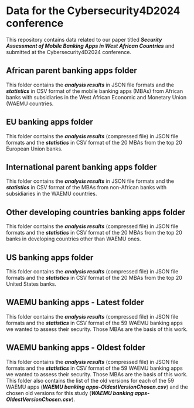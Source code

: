 # Data for the Cybersecurity4D2024 conference


This repository contains data related to our paper titled ***Security Assessment of Mobile Banking Apps in West African Countries*** and submitted at the Cybersecurity4D2024 conference.

## African parent banking apps folder
This folder contains the ***analysis results*** in JSON file formats and the ***statistics*** in CSV format of the mobile banking apps (MBAs) from African banks with subsidiaries in the West African Economic and Monetary Union (WAEMU countries.

## EU banking apps folder
This folder contains the ***analysis results*** (compressed file) in JSON file formats and the ***statistics*** in CSV format of the 20 MBAs from the top 20 European Union banks.

## International parent banking apps folder
This folder contains the ***analysis results*** in JSON file formats and the ***statistics*** in CSV format of the MBAs from non-African banks with subsidiaries in the WAEMU countries.

## Other developing countries banking apps folder
This folder contains the ***analysis results*** (compressed file) in JSON file formats and the ***statistics*** in CSV format of the 20 MBAs from the top 20 banks in developing countries other than WAEMU ones.

## US banking apps folder
This folder contains the ***analysis results*** (compressed file) in JSON file formats and the ***statistics*** in CSV format of the 20 MBAs from the top 20 United States banks.

## WAEMU banking apps - Latest folder
This folder contains the ***analysis results*** (compressed file) in JSON file formats and the ***statistics*** in CSV format of the 59 WAEMU banking apps we wanted to assess their security. Those MBAs are the basis of this work. 

## WAEMU banking apps - Oldest folder
This folder contains the ***analysis results*** (compressed file) in JSON file formats and the ***statistics*** in CSV format of the 59 WAEMU banking apps we wanted to assess their security. Those MBAs are the basis of this work. This folder also contains the list of the old versions for each of the 59 WAEMU apps (***WAEMU banking apps-OldestVersionChosen.csv***) and the chosen old versions for this study (***WAEMU banking apps-OldestVersionChosen.csv***).
